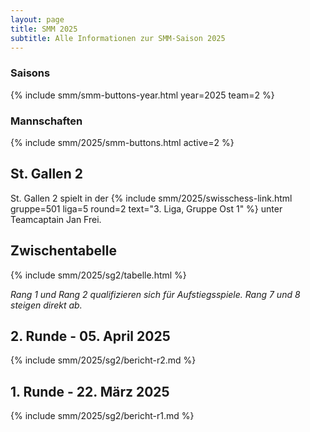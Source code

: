 ```yaml
---
layout: page
title: SMM 2025
subtitle: Alle Informationen zur SMM-Saison 2025
---
```


### Saisons

{% include smm/smm-buttons-year.html year=2025 team=2 %}

### Mannschaften

{% include smm/2025/smm-buttons.html active=2 %}

## St. Gallen 2

St. Gallen 2 spielt in der
{% include smm/2025/swisschess-link.html gruppe=501 liga=5 round=2 text="3. Liga, Gruppe Ost 1" %} unter Teamcaptain
Jan Frei.

## Zwischentabelle

{% include smm/2025/sg2/tabelle.html %}

_Rang 1 und Rang 2 qualifizieren sich für Aufstiegsspiele. Rang 7 und 8 steigen direkt ab._

## 2. Runde - 05. April 2025

{% include smm/2025/sg2/bericht-r2.md %}

## 1. Runde - 22. März 2025

{% include smm/2025/sg2/bericht-r1.md %}

<style>
table th, table td:nth-of-type(4) {
    white-space: nowrap;
}
</style>
